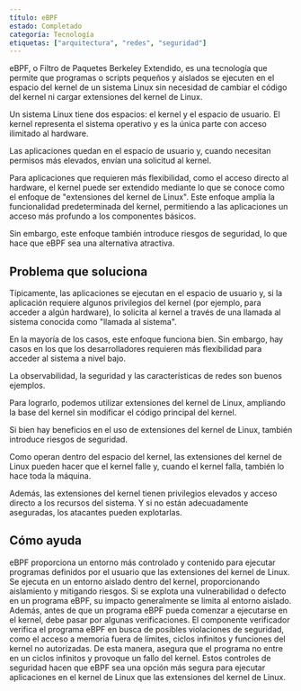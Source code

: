 ```yaml
---
título: eBPF
estado: Completado
categoría: Tecnología
etiquetas: ["arquitectura", "redes", "seguridad"]
---
```


eBPF, o Filtro de Paquetes Berkeley Extendido, es una tecnología que permite que programas o scripts pequeños y aislados se ejecuten en el espacio del kernel de un sistema Linux sin necesidad de cambiar el código del kernel ni cargar extensiones del kernel de Linux.

Un sistema Linux tiene dos espacios: el kernel y el espacio de usuario. 
El kernel representa el sistema operativo y es la única parte con acceso ilimitado al hardware. 

Las aplicaciones quedan en el espacio de usuario y, cuando necesitan permisos más elevados, envían una solicitud al kernel.

Para aplicaciones que requieren más flexibilidad, como el acceso directo al hardware, el kernel puede ser extendido mediante lo que se conoce como el enfoque de "extensiones del kernel de Linux". Este enfoque amplía la funcionalidad predeterminada del kernel, permitiendo a las aplicaciones un acceso más profundo a los componentes básicos. 

Sin embargo, este enfoque también introduce riesgos de seguridad, lo que hace que eBPF sea una alternativa atractiva.

## Problema que soluciona
Típicamente, las aplicaciones se ejecutan en el espacio de usuario y, si la aplicación requiere algunos privilegios del kernel (por ejemplo, para acceder a algún hardware), lo solicita al kernel a través de una llamada al sistema conocida como "llamada al sistema".  

En la mayoría de los casos, este enfoque funciona bien. Sin embargo, hay casos en los que los desarrolladores requieren más flexibilidad para acceder al sistema a nivel bajo.

La observabilidad, la seguridad y las características de redes son buenos ejemplos.

Para lograrlo, podemos utilizar extensiones del kernel de Linux, ampliando la base del kernel sin modificar el código principal del kernel. 

Si bien hay beneficios en el uso de extensiones del kernel de Linux, también introduce riesgos de seguridad. 

Como operan dentro del espacio del kernel, las extensiones del kernel de Linux pueden hacer que el kernel falle y, cuando el kernel falla, también lo hace toda la máquina.

Además, las extensiones del kernel tienen privilegios elevados y acceso directo a los recursos del sistema. Y si no están adecuadamente aseguradas, los atacantes pueden explotarlas.

## Cómo ayuda
eBPF proporciona un entorno más controlado y contenido para ejecutar programas definidos por el usuario que las extensiones del kernel de Linux.
Se ejecuta en un entorno aislado dentro del kernel, proporcionando aislamiento y mitigando riesgos. 
Si se explota una vulnerabilidad o defecto en un programa eBPF, su impacto generalmente se limita al entorno aislado.
Además, antes de que un programa eBPF pueda comenzar a ejecutarse en el kernel, debe pasar por algunas verificaciones. 
El componente verificador verifica el programa eBPF en busca de posibles violaciones de seguridad, como el acceso a memoria fuera de límites, ciclos infinitos y funciones del kernel no autorizadas.
De esta manera, asegura que el programa no entre en un ciclos infinitos y provoque un fallo del kernel.
Estos controles de seguridad hacen que eBPF sea una opción más segura para ejecutar aplicaciones en el kernel de Linux que las extensiones del kernel de Linux.
